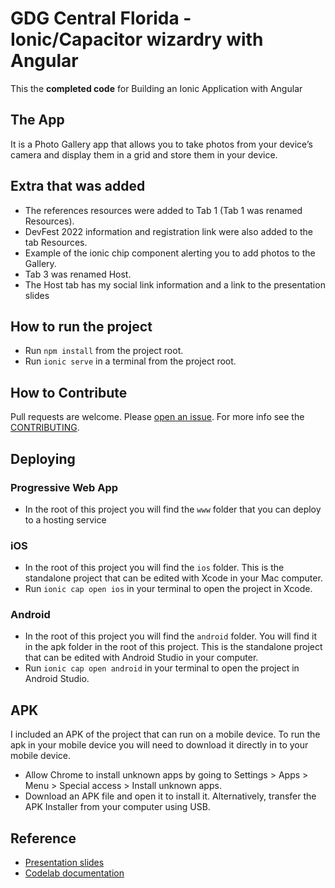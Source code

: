 # GDG Central Florida - Ionic/Capacitor wizardry with Angular

This the **completed code** for Building an Ionic Application with Angular

## The App

It is a Photo Gallery app that allows you to take photos from your device’s camera and display them in a grid and store them in your device.

## Extra that was added

- The references resources were added to Tab 1 (Tab 1 was renamed Resources).
- DevFest 2022 information and registration link were also added to the tab Resources.
- Example of the ionic chip component alerting you to add photos to the Gallery.
- Tab 3 was renamed Host.
- The Host tab has my social link information and a link to the presentation slides

## How to run the project

- Run `npm install` from the project root.
- Run `ionic serve` in a terminal from the project root.

## How to Contribute

Pull requests are welcome. Please [open an issue](https://github.com/JavaVista/-photo-gallery-completed/issues/new). For more info see the [CONTRIBUTING](./CONTRIBUTING.md).


## Deploying

### Progressive Web App

- In the root of this project you will find the `www` folder that you can deploy to a hosting service

### iOS

- In the root of this project you will find the `ios` folder. This is the standalone project that can be edited with Xcode in your Mac computer.
- Run `ionic cap open ios` in your terminal to open the project in Xcode.

### Android

- In the root of this project you will find the `android` folder. You will find it in the apk folder in the root of this project. This is the standalone project that can be edited with Android Studio in your computer.
- Run `ionic cap open android` in your terminal to open the project in Android Studio.

## APK

I included an APK of the project that can run on a mobile device. To run the apk in your mobile device you will need to download it directly in to your mobile device. 

- Allow Chrome to install unknown apps by going to Settings > Apps > Menu > Special access > Install unknown apps.
- Download an APK file and open it to install it. Alternatively, transfer the APK Installer from your computer using USB.

## Reference 

- [Presentation slides](https://docs.google.com/presentation/d/1O5a6raDueOwbq9_i_tZ1kD6ba776WUi0HgzzrVkzRYE/edit?usp=sharing)
- [Codelab documentation](https://docs.google.com/document/d/1wK08fBhKyhz88bx7-mIDXQSTZAq5tmko/edit?usp=sharing&ouid=103343524775880660503&rtpof=true&sd=true)
